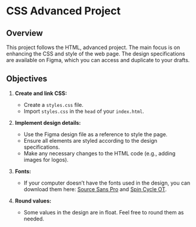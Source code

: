 # CSS Advanced Project

## Overview

This project follows the HTML, advanced project. The main focus is on enhancing the CSS and style of the web page. The design specifications are available on Figma, which you can access and duplicate to your drafts.

## Objectives

1. **Create and link CSS:**
   - Create a `styles.css` file.
   - Import `styles.css` in the `head` of your `index.html`.

2. **Implement design details:**
   - Use the Figma design file as a reference to style the page.
   - Ensure all elements are styled according to the design specifications.
   - Make any necessary changes to the HTML code (e.g., adding images for logos).

3. **Fonts:**
   - If your computer doesn’t have the fonts used in the design, you can download them here: [Source Sans Pro](https://fonts.google.com/specimen/Source+Sans+Pro) and [Spin Cycle OT](link-to-spin-cycle-ot).

4. **Round values:**
   - Some values in the design are in float. Feel free to round them as needed.
